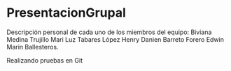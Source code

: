 # PresentacionGrupal
Descripción personal de cada uno de los miembros del equipo:
Biviana Medina Trujillo
Mari Luz Tabares López
Henry Danien Barreto Forero
Edwin Marin Ballesteros.

Realizando pruebas en Git


